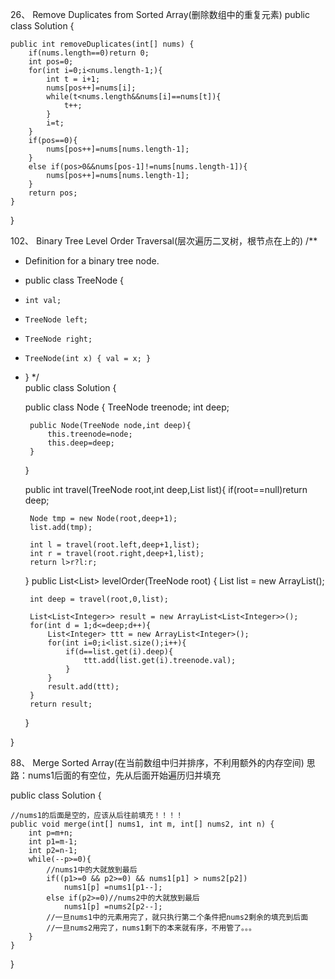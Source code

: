 26、 Remove Duplicates from Sorted Array(删除数组中的重复元素)
public class Solution {

    public int removeDuplicates(int[] nums) {
        if(nums.length==0)return 0;
        int pos=0;
        for(int i=0;i<nums.length-1;){
            int t = i+1;
            nums[pos++]=nums[i];
            while(t<nums.length&&nums[i]==nums[t]){
                t++;
            }
            i=t;
        }
        if(pos==0){
            nums[pos++]=nums[nums.length-1];
        }
        else if(pos>0&&nums[pos-1]!=nums[nums.length-1]){
            nums[pos++]=nums[nums.length-1];
        }
        return pos;
    }
    
}


102、 Binary Tree Level Order Traversal(层次遍历二叉树，根节点在上的)
/**<br/>
 * Definition for a binary tree node.
 * public class TreeNode {
 *     int val;
 *     TreeNode left;
 *     TreeNode right;
 *     TreeNode(int x) { val = x; }
 * }
 */<br/>
public class Solution {
    
    public class Node {
        TreeNode treenode;
        int deep;

        public Node(TreeNode node,int deep){
            this.treenode=node;
            this.deep=deep;
        }
    }

    public int travel(TreeNode root,int deep,List<Node> list){
        if(root==null)return deep;

        Node tmp = new Node(root,deep+1);
        list.add(tmp);

        int l = travel(root.left,deep+1,list);
        int r = travel(root.right,deep+1,list);
        return l>r?l:r;
    }
    public List<List<Integer>> levelOrder(TreeNode root) {
        List<Node> list = new ArrayList<Node>();

        int deep = travel(root,0,list);

        List<List<Integer>> result = new ArrayList<List<Integer>>();
        for(int d = 1;d<=deep;d++){
            List<Integer> ttt = new ArrayList<Integer>();
            for(int i=0;i<list.size();i++){
                if(d==list.get(i).deep){
                    ttt.add(list.get(i).treenode.val);
                }
            }
            result.add(ttt);
        }
        return result;
    }
    
}


88、 Merge Sorted Array(在当前数组中归并排序，不利用额外的内存空间)
思路：nums1后面的有空位，先从后面开始遍历归并填充

public class Solution {

    //nums1的后面是空的，应该从后往前填充！！！！
    public void merge(int[] nums1, int m, int[] nums2, int n) {
        int p=m+n;
        int p1=m-1;
        int p2=n-1;
        while(--p>=0){
            //nums1中的大就放到最后
            if((p1>=0 && p2>=0) && nums1[p1] > nums2[p2])
                nums1[p] =nums1[p1--];
            else if(p2>=0)//nums2中的大就放到最后
                nums1[p] =nums2[p2--];
            //一旦nums1中的元素用完了，就只执行第二个条件把nums2剩余的填充到后面
            //一旦nums2用完了，nums1剩下的本来就有序，不用管了。。。
        }
    }
    
}
